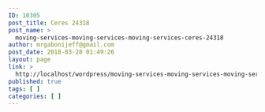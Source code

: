 ```yaml
---
ID: 10305
post_title: Ceres 24318
post_name: >
  moving-services-moving-services-moving-services-ceres-24318
author: mrgabonijeff@gmail.com
post_date: 2018-03-28 01:49:26
layout: page
link: >
  http://localhost/wordpress/moving-services-moving-services-moving-services-ceres-24318/
published: true
tags: [ ]
categories: [ ]
---
```

